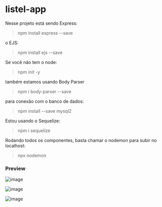 # listel-app

Nesse projeto está sendo Express:
> npm install express --save

o EJS:
> npm install ejs --save

Se você não tem o node:
> npm init -y

também estamos usando Body Parser
> npm i body-parser --save

para conexão com o banco de dados:
> npm install --save mysql2

Estou usando o Sequelize:
> npm i sequelize

Rodando todos os componentes, basta chamar o nodemon para subir no localhost:
> npx nodemon

### Preview

![image](https://user-images.githubusercontent.com/61711182/123504758-77685580-d631-11eb-9d54-0129f946f9d0.png)

![image](https://user-images.githubusercontent.com/61711182/123504789-a2eb4000-d631-11eb-9f4d-11a9d5f6fd4e.png)

![image](https://user-images.githubusercontent.com/61711182/123504804-c0200e80-d631-11eb-9666-1f39806c59d1.png)
